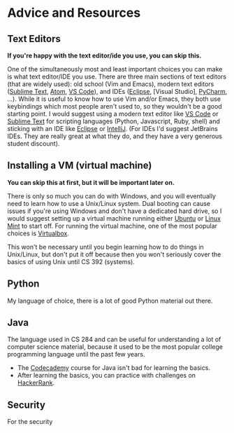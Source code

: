 # Advice and Resources

## Text Editors

**If you're happy with the text editor/ide you use, you can skip this.**

One of the simultaneously most and least important choices you can
make is what text editor/IDE you use. There are three main sections of
text editors (that are widely used): old school (Vim and Emacs),
modern text editors ([Sublime Text], [Atom], [VS Code]), and IDEs
([Eclipse], [Visual Studio], [PyCharm], ...). While it is useful to
know how to use Vim and/or Emacs, they both use keybindings which most
people aren't used to, so they wouldn't be a good starting point. I
would suggest using a modern text editor like [VS Code] or [Sublime
Text] for scripting languages (Python, Javascript, Ruby, shell) and
sticking with an IDE like [Eclipse] or [IntelliJ]. (For IDEs I'd
suggest JetBrains IDEs. They are really great at what they do, and
they have a very generous student discount).


## Installing a VM (virtual machine)

**You can skip this at first, but it will be important later on.**

There is only so much you can do with Windows, and you will eventually
need to learn how to use a Unix/Linux system. Dual booting can cause
issues if you're using Windows and don't have a dedicated hard drive,
so I would suggest setting up a virtual machine running either
[Ubuntu] or [Linux Mint] to start off. For running the virtual
machine, one of the most popular choices is [Virtualbox].

This won't be necessary until you begin learning how to do things in
Unix/Linux, but don't put it off because then you won't seriously
cover the basics of using Unix until CS 392 (systems).


## Python

My language of choice, there is a lot of good Python material out
there.


## Java

The language used in CS 284 and can be useful for understanding a lot
of computer science material, because it used to be the most popular
college programming language until the past few years.

- The [Codecademy] course for Java isn't bad for learning the basics.
- After learning the basics, you can practice with challenges on
  [HackerRank].

## Security


For the security 


<!-- Text Editor Links -->
[Atom]: https://atom.io
[Eclipse]: https://www.eclipse.org 
[IntelliJ]: https://jetbrains.com/idea
[PyCharm]: https://jetbrains.com/pycharm
[Sublime Text]: https://sublimetext.com
[VS Code]: https://code.visualstudio.com

<!-- Course and challenge site links -->
[Codecademy]: https://codecademy.com
[HackerRank]: https://hackerrank.com

<!-- Operating System links -->
[Ubuntu]: https://www.ubuntu.com/
[Linux Mint]: https://linuxmint.com/

<!-- Other links -->
[Virtualbox]: https://www.virtualbox.org/wiki/Downloads
